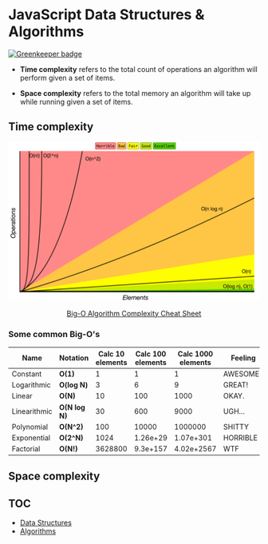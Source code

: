 # JavaScript Data Structures & Algorithms

[![Greenkeeper badge](https://badges.greenkeeper.io/zh-rocco/javascript-dsa.svg)](https://greenkeeper.io/)

- **Time complexity** refers to the total count of operations an algorithm will perform given a set of items.

- **Space complexity** refers to the total memory an algorithm will take up while running given a set of items.

## Time complexity

![big-o-graph](./assets/big-o-graph.png)

<div align="center">
  <a href="http://bigocheatsheet.com/">Big-O Algorithm Complexity Cheat Sheet</a>
</div>

### Some common Big-O's

| Name         | Notation       | Calc 10 elements | Calc 100 elements | Calc 1000 elements | Feeling   |
| ------------ | -------------- | ---------------- | ----------------- | ------------------ | --------- |
| Constant     | **O(1)**       | 1                | 1                 | 1                  | AWESOME!! |
| Logarithmic  | **O(log N)**   | 3                | 6                 | 9                  | GREAT!    |
| Linear       | **O(N)**       | 10               | 100               | 1000               | OKAY.     |
| Linearithmic | **O(N log N)** | 30               | 600               | 9000               | UGH...    |
| Polynomial   | **O(N^2)**     | 100              | 10000             | 1000000            | SHITTY    |
| Exponential  | **O(2^N)**     | 1024             | 1.26e+29          | 1.07e+301          | HORRIBLE  |
| Factorial    | **O(N!)**      | 3628800          | 9.3e+157          | 4.02e+2567         | WTF       |

## Space complexity

## TOC

- [Data Structures](./data-structures/)
- [Algorithms](./algorithms/)
